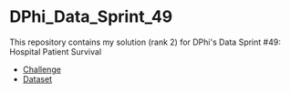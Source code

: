 # DPhi_Data_Sprint_49
This repository contains my solution (rank 2) for DPhi's Data Sprint #49: Hospital Patient Survival

- [Challenge](https://dphi.tech/challenges/data-sprint-49-hospital-patient-survival/164/overview/about)
- [Dataset](https://dphi.tech/challenges/data-sprint-49-hospital-patient-survival/164/data)
